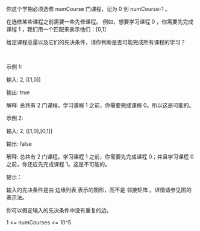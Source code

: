 你这个学期必须选修 numCourse 门课程，记为 0 到 numCourse-1 。

在选修某些课程之前需要一些先修课程。 例如，想要学习课程 0 ，你需要先完成课程 1 ，我们用一个匹配来表示他们：[0,1]

给定课程总量以及它们的先决条件，请你判断是否可能完成所有课程的学习？

 

示例 1:

输入: 2, [[1,0]] 

输出: true

解释: 总共有 2 门课程。学习课程 1 之前，你需要完成课程 0。所以这是可能的。

示例 2:

输入: 2, [[1,0],[0,1]]

输出: false

解释: 总共有 2 门课程。学习课程 1 之前，你需要先完成​课程 0；并且学习课程 0 之前，你还应先完成课程 1。这是不可能的。
 

提示：

输入的先决条件是由 边缘列表 表示的图形，而不是 邻接矩阵 。详情请参见图的表示法。

你可以假定输入的先决条件中没有重复的边。

1 <= numCourses <= 10^5
